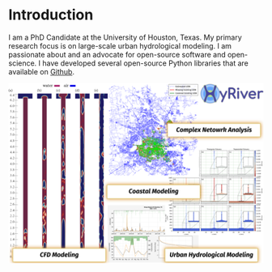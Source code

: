 # Introduction

I am a PhD Candidate at the University of Houston, Texas. My primary research focus is
on large-scale urban hydrological modeling. I am passionate about and an advocate for
open-source software and open-science. I have developed several open-source Python libraries
that are available on [Github](https://github.com/cheginit).

![projects](images/projects.png)
